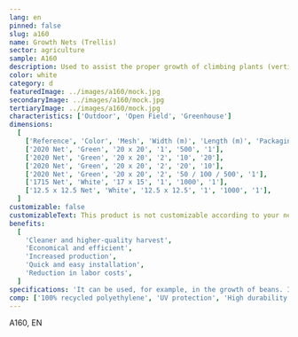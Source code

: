```yaml
---
lang: en
pinned: false
slug: a160
name: Growth Nets (Trellis)
sector: agriculture
sample: A160
description: Used to assist the proper growth of climbing plants (vertical) and horticultural or floricultural crops (horizontal).
color: white
category: d
featuredImage: ../images/a160/mock.jpg
secondaryImage: ../images/a160/mock.jpg
tertiaryImage: ../images/a160/mock.jpg
characteristics: ['Outdoor', 'Open Field', 'Greenhouse']
dimensions:
  [
    ['Reference', 'Color', 'Mesh', 'Width (m)', 'Length (m)', 'Packaging'],
    ['2020 Net', 'Green', '20 x 20', '1', '500', '1'],
    ['2020 Net', 'Green', '20 x 20', '2', '10', '20'],
    ['2020 Net', 'Green', '20 x 20', '2', '20', '10'],
    ['2020 Net', 'Green', '20 x 20', '2', '50 / 100 / 500', '1'],
    ['1715 Net', 'White', '17 x 15', '1', '1000', '1'],
    ['12.5 x 12.5 Net', 'White', '12.5 x 12.5', '1', '1000', '1'],
  ]
customizable: false
customizableText: This product is not customizable according to your needs. Contact us for more information.
benefits:
  [
    'Cleaner and higher-quality harvest',
    'Economical and efficient',
    'Increased production',
    'Quick and easy installation',
    'Reduction in labor costs',
  ]
specifications: 'It can be used, for example, in the growth of beans. It allows guiding plants for proper growth, promoting better ventilation and ease of harvest and maintenance.'
comp: ['100% recycled polyethylene', 'UV protection', 'High durability and resistance']
---
```


A160, EN

